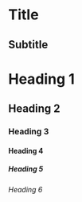 # Title
## Subtitle
# Heading 1
## Heading 2
### Heading 3
#### Heading 4
##### Heading 5
###### Heading 6

